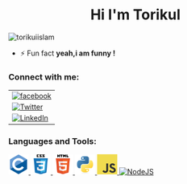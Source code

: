 <h1 align="center">Hi I'm Torikul</h1>
<p align="left"> <img src="https://komarev.com/ghpvc/?username=torikuiislam&label=Profile%20views&color=0e75b6&style=flat" alt="torikuiislam" /> </p>

- ⚡ Fun fact **yeah,i am funny !**

<h3 align="left">Connect with me:</h3>
<p align="left">
<table>
<tbody>
<tr>

<td><a href='https://www.facebook.com/torikul.islam.3511' > <img src="https://www.svgrepo.com/show/303113/facebook-icon-logo.svg" alt="facebook" width="40" height="40"/><a> </td>
</tr>
<tr>

<td><a href='https://x.com/iam_human1971' > <img src="https://cdn2.iconfinder.com/data/icons/threads-by-instagram/24/x-logo-twitter-new-brand-512.png" alt="Twitter" width="40" height="40"/><a></td>
</tr>
<tr>

<td><a href='https://www.linkedin.com/in/torikulislamemon' > <img src="https://www.svgrepo.com/show/108614/linkedin.svg" alt="LinkedIn" width="40" height="40"/><a></td>
</tr>
</tbody>
</table>
</p>

<h3 align="left">Languages and Tools:</h3>
<p align="left">  <a href="https://www.cprogramming.com/" target="_blank"> <img src="https://raw.githubusercontent.com/devicons/devicon/master/icons/c/c-original.svg" alt="c" width="40" height="40"/> </a> </a> <a href="https://www.w3schools.com/css/" target="_blank"> <img src="https://raw.githubusercontent.com/devicons/devicon/master/icons/css3/css3-original-wordmark.svg" alt="css3" width="40" height="40"/> </a> <a href="https://www.w3.org/html/" target="_blank"> <img src="https://raw.githubusercontent.com/devicons/devicon/master/icons/html5/html5-original-wordmark.svg" alt="html5" width="40" height="40"/> </a> <a href="https://www.python.org" target="_blank"> <img src="https://raw.githubusercontent.com/devicons/devicon/master/icons/python/python-original.svg" alt="python" width="40" height="40"/> </a>
 <a href="https://www.javascript.com/" target="_blank"> <img src="https://raw.githubusercontent.com/github/explore/80688e429a7d4ef2fca1e82350fe8e3517d3494d/topics/javascript/javascript.png" alt="python" width="40" height="40"/>  <a href="https://nodejs.org/en" target="_blank"> <img src="https://www.svgrepo.com/show/303360/nodejs-logo.svg" alt="NodeJS" width="40" height="40"/>
  
</p>
</a>





